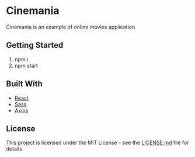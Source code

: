 # Cinemania

Cinemania is an example of online movies application

## Getting Started

1. npm i
2. npm start

## Built With

* [React](https://reactjs.org/)
* [Sass](https://sass-lang.com/)
* [Axios](https://github.com/axios/axios)

## License

This project is licensed under the MIT License - see the [LICENSE.md](LICENSE.md) file for details

